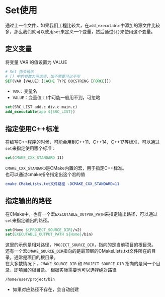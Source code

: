 # Set使用
通过上一个文件，如果我们工程比较大，在`add_executable`中添加的源文件比较多，那么我们就可以使用`set`来定义一个变量，然后通过`${}`来使用这个变量。

## 定义变量
将变量 VAR 的值设置为 VALUE
```CMake
# Set 指令语法
# [] 中的参数为可选项，如不需要可以不写
SET(VAR [VALUE] [CACHE TYPE DOCSTRING [FORCE]])

```
* `VAR`：变量名
* `VALUE`：变量值
`[]`中可能一般用不到，可忽略

```CMake
set(SRC_LIST add.c div.c main.c)
add_executable(app ${SRC_LIST})
```

## 指定使用C++标准
在编写C++程序的时候，可能会用到C++11、C++14、C++17等标准，可以通过`set`来指定使用哪个标准：

```CMake
set(CMAKE_CXX_STANDARD 11)
```

`CMAKE_CXX_STANDARD`是CMake内置的宏，用于指定C++标准。<br>
也可以通过cmake指令指定出这个宏的值

```CMake
cmake CMakeLists.txt文件路径 -DCMAKE_CXX_STANDARD=11 
```

## 指定输出的路径
在CMake中，也有一个宏`EXECUTABLE_OUTPUR_PATH`来指定输出路径，可以通过`set`来指定输出的路径。
```CMake
set(Home ${PROJECT_SOURCE_DIR}/v2)
set(EXECUTABLE_OUTPUT_PATH ${Home}/bin)
```
这里的示例是相对路径，`PROJECT_SOURCE_DIR`，指向的是当前项目的根目录。<br>
还有一个宏`CMAKE_SOURCE_DIR`指向的是最顶层的CMakeLists.txt文件所在的目录，通常是项目的根目录。<br>
在大多数情况下，`CMAKE_SOURCE_DIR` 和 `PROJECT_SOURCE_DIR` 指向的是同一个目录，即项目的根目录。
根据实际需要也可以选择绝对路径
```
/home/user/project/bin
```
* 如果对应路径不存在，会自动创建

